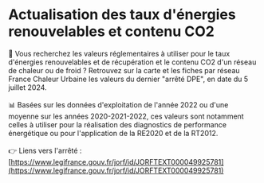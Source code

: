 # Actualisation des taux d'énergies renouvelables et contenu CO2

🔎 Vous recherchez les valeurs réglementaires à utiliser pour le taux d'énergies renouvelables et de récupération et le contenu CO2 d'un réseau de chaleur ou de froid ? Retrouvez sur la carte et les fiches par réseau France Chaleur Urbaine les valeurs du dernier "arrêté DPE", en date du 5 juillet 2024.\
\
📊 Basées sur les données d'exploitation de l'année 2022 ou d'une moyenne sur les années 2020-2021-2022, ces valeurs sont notamment celles à utiliser pour la réalisation des diagnostics de performance énergétique ou pour l'application de la RE2020 et de la RT2012.\
\
👉 Liens vers l'arrêté : [https://www.legifrance.gouv.fr/jorf/id/JORFTEXT000049925781](https://www.legifrance.gouv.fr/jorf/id/JORFTEXT000049925781)
